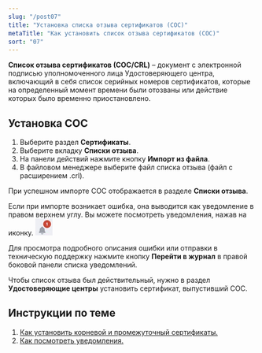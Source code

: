 ```yaml
---
slug: "/post07"
title: "Установка списка отзыва сертификатов (СОС)"
metaTitle: "Как установить список отзыва сертификатов (СОС)"
sort: "07"
---
```


**Список отзыва сертификатов (СОС/CRL)** – документ с электронной подписью уполномоченного лица Удостоверяющего центра, включающий в себя список серийных номеров сертификатов, которые на определенный момент времени были отозваны или действие которых было временно приостановлено. 

## Установка СОС

1. Выберите раздел **Сертификаты**.  
2. Выберите вкладку **Списки отзыва**.  
3. На панели действий нажмите кнопку **Импорт из файла**.  
4. В файловом менеджере выберите файл списка отзыва (файл с расширением .crl).  

При успешном импорте СОС отображается в разделе **Списки отзыва**.  

Если при импорте возникает ошибка, она выводится как уведомление в правом верхнем углу. Вы можете посмотреть уведомления, нажав на иконку. ![notifications-button.jpg](./images/notifications-button.jpg "События")  

Для просмотра подробного описания ошибки или отправки в техническую поддержку нажмите кнопку **Перейти в журнал** в правой боковой панели списка уведомлений.  

Чтобы список отзыва был действительный, нужно в раздел **Удостоверяющие центры** установить сертификат, выпустивший СОС.  

## Инструкции по теме

1. [Как установить корневой и промежуточный сертификаты.](./05-import-UC-certs.md)  
2. [Как посмотреть уведомления.](../008-cryptoarm/01-notifications.md)  
